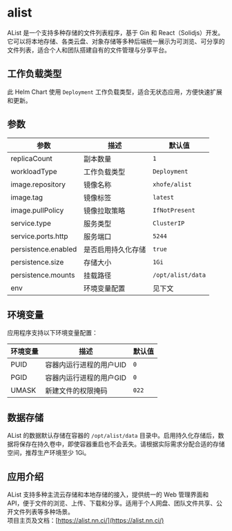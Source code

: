 # alist

AList 是一个支持多种存储的文件列表程序，基于 Gin 和 React（Solidjs）开发。它可以将本地存储、各类云盘、对象存储等多种后端统一展示为可浏览、可分享的文件列表，适合个人和团队搭建自有的文件管理与分享平台。

## 工作负载类型

此 Helm Chart 使用 `Deployment` 工作负载类型，适合无状态应用，方便快速扩展和更新。

## 参数

| 参数                | 描述               | 默认值         |
|---------------------|--------------------|---------------|
| replicaCount        | 副本数量           | `1`           |
| workloadType        | 工作负载类型       | `Deployment`  |
| image.repository    | 镜像名称           | `xhofe/alist` |
| image.tag           | 镜像标签           | `latest`      |
| image.pullPolicy    | 镜像拉取策略       | `IfNotPresent`|
| service.type        | 服务类型           | `ClusterIP`   |
| service.ports.http  | 服务端口           | `5244`        |
| persistence.enabled | 是否启用持久化存储 | `true`        |
| persistence.size    | 存储大小           | `1Gi`         |
| persistence.mounts  | 挂载路径           | `/opt/alist/data` |
| env                | 环境变量配置       | 见下文        |

## 环境变量

应用程序支持以下环境变量配置：

| 环境变量 | 描述                       | 默认值 |
|----------|----------------------------|--------|
| PUID     | 容器内运行进程的用户UID     | `0`    |
| PGID     | 容器内运行进程的用户GID     | `0`    |
| UMASK    | 新建文件的权限掩码         | `022`  |

## 数据存储

AList 的数据默认存储在容器的 `/opt/alist/data` 目录中。启用持久化存储后，数据将保存在持久卷中，即使容器重启也不会丢失。请根据实际需求分配合适的存储空间，推荐生产环境至少 1Gi。

## 应用介绍

AList 支持多种主流云存储和本地存储的接入，提供统一的 Web 管理界面和 API，便于文件的浏览、上传、下载和分享。适用于个人网盘、团队文件共享、公开文件列表等多种场景。  
项目主页及文档：[https://alist.nn.ci/](https://alist.nn.ci/)